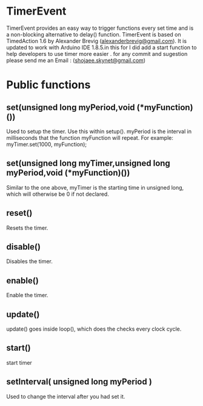 # TimerEvent
TimerEvent provides an easy way to trigger functions every set time and is a non-blocking alternative to delay() function. TimerEvent is based on TimedAction 1.6 by Alexander Brevig (alexanderbrevig@gmail.com). It is updated to work with Arduino IDE 1.8.5.in this for I did add a start function to help developers to use timer more easier .
for any commit and sugestion please send me an Email : (shojaee.skynet@gmail.com)


# Public functions

## set(unsigned long myPeriod,void (*myFunction)())
Used to setup the timer. Use this within setup(). myPeriod is the interval in milliseconds that the function myFunction will repeat.
For example: myTimer.set(1000, myFunction);

## set(unsigned long myTimer,unsigned long myPeriod,void (*myFunction)())
Similar to the one above, myTimer is the starting time in unsigned long, which will otherwise be 0 if not declared.

## reset()
Resets the timer.

## disable()
Disables the timer.

## enable()
Enable the timer.

## update()
update() goes inside loop(), which does the checks every clock cycle.

## start()
start timer

## setInterval( unsigned long myPeriod )
Used to change the interval after you had set it.
